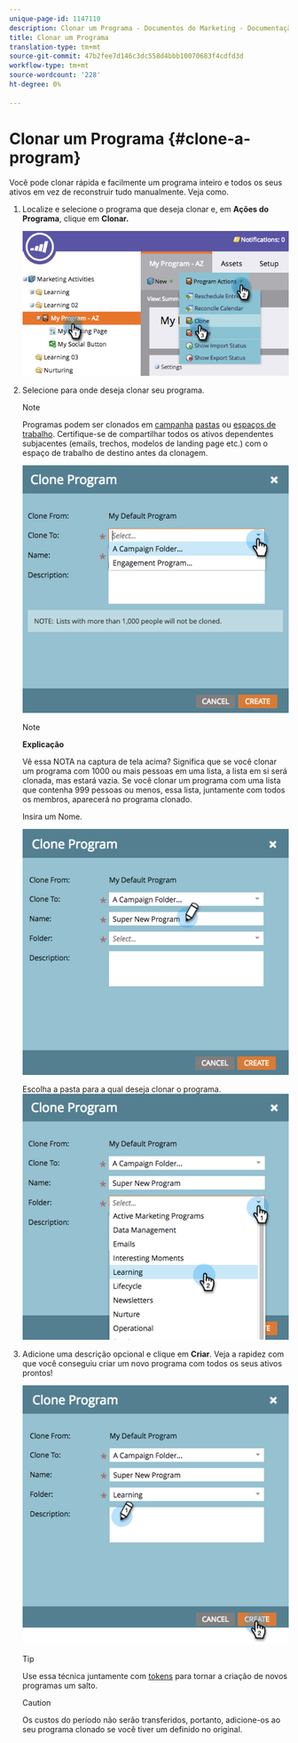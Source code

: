 ```yaml
---
unique-page-id: 1147110
description: Clonar um Programa - Documentos do Marketing - Documentação do produto
title: Clonar um Programa
translation-type: tm+mt
source-git-commit: 47b2fee7d146c3dc558d4bbb10070683f4cdfd3d
workflow-type: tm+mt
source-wordcount: '228'
ht-degree: 0%

---
```



# Clonar um Programa {#clone-a-program}

Você pode clonar rápida e facilmente um programa inteiro e todos os seus ativos em vez de reconstruir tudo manualmente. Veja como.

1. Localize e selecione o programa que deseja clonar e, em **Ações do Programa**, clique em **Clonar.**

   ![](assets/image2014-9-5-14-3a31-3a49.png)

1. Selecione para onde deseja clonar seu programa.

   >[!NOTE]
   >
   >Programas podem ser clonados em [campanha](../../../../product-docs/core-marketo-concepts/miscellaneous/create-new-campaign-folder.md) [pastas](../../../../product-docs/core-marketo-concepts/miscellaneous/create-new-campaign-folder.md) ou [espaços de trabalho](../../../../product-docs/administration/workspaces-and-person-partitions/create-a-new-workspace.md). Certifique-se de compartilhar todos os ativos dependentes subjacentes (emails, trechos, modelos de landing page etc.) com o espaço de trabalho de destino antes da clonagem.

   ![](assets/cloneto.png)

   >[!NOTE]
   >
   >**Explicação**
   >
   >
   >Vê essa NOTA na captura de tela acima? Significa que se você clonar um programa com 1000 ou mais pessoas em uma lista, a lista em si será clonada, mas estará vazia. Se você clonar um programa com uma lista que contenha 999 pessoas ou menos, essa lista, juntamente com todos os membros, aparecerá no programa clonado.

   Insira um Nome.

   ![](assets/cloneprogramname.png)

   Escolha a pasta para a qual deseja clonar o programa.
   ![](assets/choosefolderclone.png)

1. Adicione uma descrição opcional e clique em **Criar**. Veja a rapidez com que você conseguiu criar um novo programa com todos os seus ativos prontos!

   ![](assets/createclone.png)

   >[!TIP]
   >
   >Use essa técnica juntamente com [tokens](http://docs.marketo.com/display/docs/using+tokens) para tornar a criação de novos programas um salto.

   >[!CAUTION]
   >
   >Os custos do período não serão transferidos, portanto, adicione-os ao seu programa clonado se você tiver um definido no original.

